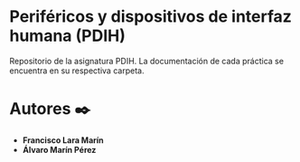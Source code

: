 # Periféricos y dispositivos de interfaz humana (PDIH)
Repositorio de la asignatura PDIH. La documentación de cada práctica se encuentra en su respectiva carpeta.
# Autores ✒️

* **Francisco Lara Marín**
* **Álvaro Marín Pérez**
